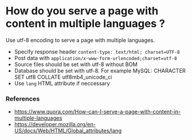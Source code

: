 # How do you serve a page with content in multiple languages ?
Use utf-8 encoding to serve a page with multiple languages.

 - Specify response header `content-type: text/html; charset=UTF-8`
 - Post data with `application/x-www-form-urlencoded;charset=utf-8`
 - Source files should be set with utf-8 without BOM
 - Database should be set with utf-8. For example MySQL: CHARACTER SET utf8 COLLATE utf8mb4_unicode_ci
 - Use `lang` HTML attribute if neccessary
 
 
### References
 - https://www.quora.com/How-can-I-serve-a-page-with-content-in-multiple-languages
 - https://developer.mozilla.org/en-US/docs/Web/HTML/Global_attributes/lang
